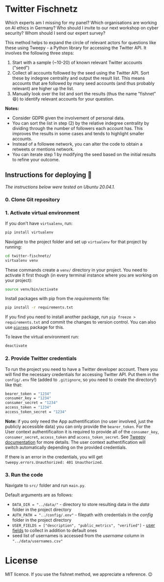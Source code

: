 # Twitter Fischnetz
Which experts am I missing for my panel? Which organisations are working on AI ethics in Germany? Who should I invite to our next workshop on cyber security? Whom should I send our expert survey? 

This method helps to expand the circle of relevant actors for questions like these using Tweepy - a Python library for accessing the Twitter API. It involves the following three steps:  

1. Start with a sample (~10-20) of known relevant Twitter accounts ("seed") 
2. Collect all accounts followed by the seed using the Twitter API. Sort these by indegree centrality and output the result list. This means accounts that are followed by many seed accounts (and thus probably relevant) are higher up the list. 
3. Manually look over the list and sort the results (thus the name "fishnet" :smile:) to identify relevant accounts for your question. 

__Notes:__ 
- Consider GDPR given the involvement of personal data. 
- You can sort the list in step (2) by the relative indegree centrality by dividing through the number of followers each account has. This improves the results in some cases and tends to highlight smaller accounts. 
- Instead of a followee network, you can alter the code to obtain a retweets or mentions network. 
- You can iterate step 1 by modifying the seed based on the initial results to refine your outcome. 

## Instructions for deploying 🔨
_The instructions below were tested on Ubuntu 20.04.1._
### 0. Clone Git repository
### 1. Activate virtual environment
If you don't have `virtualenv`, run: 
```bash
pip install virtualenv
```
Navigate to the project folder and set up `virtualenv` for that project by running:
```bash
cd twitter-fischnetz/
virtualenv venv
```
These commands create a `venv/` directory in your project. You need to activate it first though (in every terminal instance where you are working on your project):
```bash
source venv/bin/activate
```
Install packages with pip from the *requirements* file:
```bash
pip install -r requirements.txt
```
If you find you need to install another package, run `pip freeze > requirements.txt` and commit the changes to version control. You can also use [`pipreqs`](https://pypi.org/project/pipreqs/) package for this.

To leave the virtual environment run:
```bash
deactivate
```
### 2. Provide Twitter credentials
To run the project you need to have a Twitter developer account. There you will find the necessary credentials for accessing Twitter API. Put them in the `config/.env` file (added to `.gitignore`, so you need to create the directory!) like that:
```bash
bearer_token = "1234"
consumer_key = "1234"
consumer_secret = "1234"
access_token = "1234"
access_token_secret = "1234"
```
__Note:__ if you only need the App authentification (no user involved, just the publicly accessible data) you can only provide the `bearer_token`. For the User context authentificaiton it is required to provide all of the `consumer_key`, `consumer_secret`, `access_token` and `access_token_secret`. See [Tweepy documentation](https://developer.twitter.com/en/docs/authentication/overview) for more details. The user context authentification will switch automatically depending on the provided credentials. 

If there is an error in the credentials, you will get `tweepy.errors.Unauthorized: 401 Unauthorized`.

### 3. Run the code
Navigate to `src/` folder and run `main.py`.

Default arguments are as follows:
* `DATA_DIR = "../data/"` - directory to store resulting data in the _data_ folder in the project directory
* `AUTH_PATH = "../config/.env"` - filepath with credentials in the _config_ folder in the project directory
* `USER_FIELDS = ["description", "public_metrics", "verified"]` - [user fields](https://developer.twitter.com/en/docs/twitter-api/data-dictionary/object-model/user) to collect in addition to default ones
* seed list of usernames is accessed from the *username* column in `"../data/usernames.csv"`

# License
MIT licence. If you use the fishnet method, we appreciate a reference. :wink:
